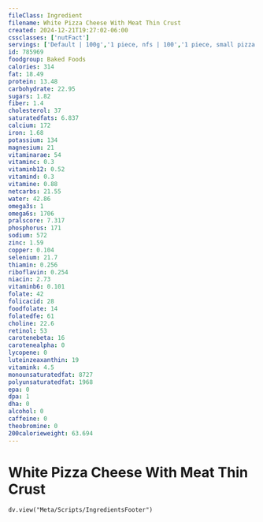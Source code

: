 ```yaml
---
fileClass: Ingredient
filename: White Pizza Cheese With Meat Thin Crust
created: 2024-12-21T19:27:02-06:00
cssclasses: ['nutFact']
servings: ['Default | 100g','1 piece, nfs | 100','1 piece, small pizza | 68','1 piece, medium pizza | 71','1 piece, large pizza | 100','1 piece, extra-large pizza | 114','1 personal size pizza (5-7" diameter) | 147','1 small pizza (8-10" diameter) | 408','1 medium pizza (11-12" diameter) | 571','1 large pizza (13-15" diameter) | 792']
id: 785969
foodgroup: Baked Foods
calories: 314
fat: 18.49
protein: 13.48
carbohydrate: 22.95
sugars: 1.82
fiber: 1.4
cholesterol: 37
saturatedfats: 6.837
calcium: 172
iron: 1.68
potassium: 134
magnesium: 21
vitaminarae: 54
vitaminc: 0.3
vitaminb12: 0.52
vitamind: 0.3
vitamine: 0.88
netcarbs: 21.55
water: 42.86
omega3s: 1
omega6s: 1706
pralscore: 7.317
phosphorus: 171
sodium: 572
zinc: 1.59
copper: 0.104
selenium: 21.7
thiamin: 0.256
riboflavin: 0.254
niacin: 2.73
vitaminb6: 0.101
folate: 42
folicacid: 28
foodfolate: 14
folatedfe: 61
choline: 22.6
retinol: 53
carotenebeta: 16
carotenealpha: 0
lycopene: 0
luteinzeaxanthin: 19
vitamink: 4.5
monounsaturatedfat: 8727
polyunsaturatedfat: 1968
epa: 0
dpa: 1
dha: 0
alcohol: 0
caffeine: 0
theobromine: 0
200calorieweight: 63.694
---
```


# White Pizza Cheese With Meat Thin Crust

```dataviewjs
dv.view("Meta/Scripts/IngredientsFooter")
```